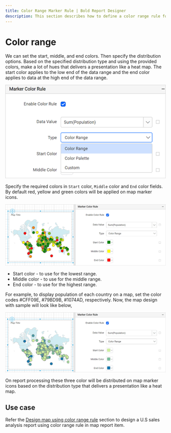 ```yaml
---
title: Color Range Marker Rule | Bold Report Designer
description: This section describes how to define a color range rule for Map markers with the Bold Report Designer.
---
```


# Color range

We can set the start, middle, and end colors. Then specify the distribution options. Based on the specified distribution type and using the provided colors, make a lot of hues that delivers a presentation like a heat map. The start color applies to the low end of the data range and the end color applies to data at the high end of the data range.

![Map color rule types](/static/assets/on-premise/images/report-designer/report-items/map/marker-color-rule/types.png#width=540px)

Specify the required colors in `Start` color, `Middle` color and `End` color fields. By default red, yellow and green colors will be applied on map marker icons.

![Map color rule types](/static/assets/on-premise/images/report-designer/report-items/map/marker-color-rule/color-range-type.png)

* Start color - to use for the lowest range.
* Middle color - to use for the middle range.
* End color - to use for the highest range.

For example, to display population of each country on a map, set the color codes #CFF09E, #79BD9B, #1074AD, respectively. Now, the map design with sample will look like below,

![Map color rule types](/static/assets/on-premise/images/report-designer/report-items/map/marker-color-rule/color-range-demo.png)

On report processing these three color will be distributed on map marker icons based on the distribution type that delivers a presentation like a heat map.

## Use case

Refer the [Design map using color range rule](./../../../report-items/map/use-case/design-map-using-marker-color-range-rule/) section to design a U.S sales analysis report using color range rule in map report item.